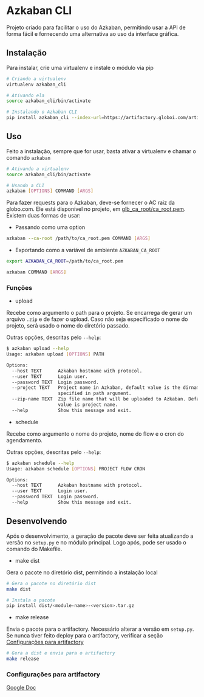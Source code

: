# Azkaban CLI

Projeto criado para facilitar o uso do Azkaban, permitindo usar a API de forma fácil e fornecendo uma alternativa ao uso da interface gráfica.

## Instalação

Para instalar, crie uma virtualenv e instale o módulo via pip
```sh
# Criando a virtualenv
virtualenv azkaban_cli

# Ativando ela
source azkaban_cli/bin/activate

# Instalando o Azkaban CLI
pip install azkaban_cli --index-url=https://artifactory.globoi.com/artifactory/api/pypi/pypi-all/simple
```

## Uso

Feito a instalação, sempre que for usar, basta ativar a virtualenv e chamar o comando ```azkaban```

```sh
# Ativando a virtualenv
source azkaban_cli/bin/activate

# Usando a CLI
azkaban [OPTIONS] COMMAND [ARGS]
```

Para fazer requests para o Azkaban, deve-se fornecer o AC raiz da globo.com. Ele está disponível no projeto, em [glb_ca_root/ca_root.pem](glb_ca_root/ca_root.pem). Existem duas formas de usar:

* Passando como uma option

```sh
azkaban --ca-root /path/to/ca_root.pem COMMAND [ARGS]
```

* Exportando como a variável de ambiente ```AZKABAN_CA_ROOT```

```sh
export AZKABAN_CA_ROOT=/path/to/ca_root.pem

azkaban COMMAND [ARGS]
```

### Funções

* upload

Recebe como argumento o path para o projeto. Se encarrega de gerar um arquivo ```.zip``` e de fazer o upload. Caso não seja especificado o nome do projeto, será usado o nome do diretório passado. 

Outras opções, descritas pelo ```--help```:

```sh
$ azkaban upload --help
Usage: azkaban upload [OPTIONS] PATH

Options:
  --host TEXT      Azkaban hostname with protocol.
  --user TEXT      Login user.
  --password TEXT  Login password.
  --project TEXT   Project name in Azkaban, default value is the dirname
                   specified in path argument.
  --zip-name TEXT  Zip file name that will be uploaded to Azkaban. Default
                   value is project name.
  --help           Show this message and exit.
```

* schedule

Recebe como argumento o nome do projeto, nome do flow e o cron do agendamento. 

Outras opções, descritas pelo ```--help```:

```sh
$ azkaban schedule --help
Usage: azkaban schedule [OPTIONS] PROJECT FLOW CRON

Options:
  --host TEXT      Azkaban hostname with protocol.
  --user TEXT      Login user.
  --password TEXT  Login password.
  --help           Show this message and exit.
```

## Desenvolvendo

Após o desenvolvimento, a geração de pacote deve ser feita atualizando a versão no ```setup.py``` e no módulo principal. Logo após, pode ser usado o comando do Makefile.

* make dist

Gera o pacote no diretório dist, permitindo a instalação local

```sh
# Gera o pacote no diretório dist
make dist

# Instala o pacote
pip install dist/<module-name>-<version>.tar.gz
```

* make release

Envia o pacote para o artifactory. Necessário alterar a versão em ```setup.py```. Se nunca tiver feito deploy para o artifactory, verificar a seção [Configurações para artifactory](#configurações-para-artifactory)

```sh
# Gera a dist e envia para o artifactory
make release
```

### Configurações para artifactory

[Google Doc](https://docs.google.com/document/d/1zgbYfdU0KPF3IeK9udVk7FKXqFCD8swhfXLSyzmyIIw)
